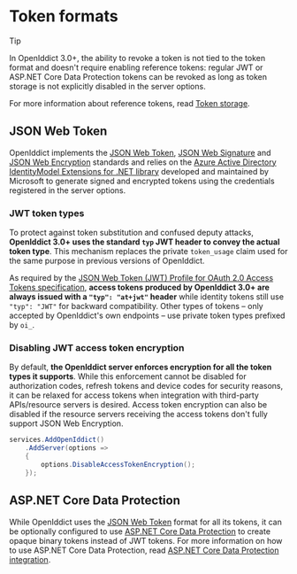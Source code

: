 # Token formats <Badge type="warning" text="client" /><Badge type="danger" text="server" /><Badge type="tip" text="validation" />

> [!TIP]
> In OpenIddict 3.0+, the ability to revoke a token is not tied to the token format and doesn't require enabling reference tokens:
> regular JWT or ASP.NET Core Data Protection tokens can be revoked as long as token storage is not explicitly disabled in the server options.
>
> For more information about reference tokens, read [Token storage](token-storage.md).

## JSON Web Token

OpenIddict implements the [JSON Web Token](https://datatracker.ietf.org/doc/html/rfc7519), [JSON Web Signature](https://datatracker.ietf.org/doc/html/rfc7515)
and [JSON Web Encryption](https://datatracker.ietf.org/doc/html/rfc7516) standards and relies on the
[Azure Active Directory IdentityModel Extensions for .NET library](https://github.com/AzureAD/azure-activedirectory-identitymodel-extensions-for-dotnet/)
developed and maintained by Microsoft to generate signed and encrypted tokens using the credentials registered in the server options.

### JWT token types

To protect against token substitution and confused deputy attacks, **OpenIddict 3.0+ uses the standard `typ` JWT header to convey the actual token type**.
This mechanism replaces the private `token_usage` claim used for the same purpose in previous versions of OpenIddict.

As required by the [JSON Web Token (JWT) Profile for OAuth 2.0 Access Tokens specification](https://datatracker.ietf.org/doc/html/rfc9068),
**access tokens produced by OpenIddict 3.0+ are always issued with a `"typ": "at+jwt"` header** while identity tokens still use `"typ": "JWT"` for backward compatibility.
Other types of tokens – only accepted by OpenIddict's own endpoints – use private token types prefixed by `oi_`.

### Disabling JWT access token encryption

By default, **the OpenIddict server enforces encryption for all the token types it supports**. While this enforcement cannot be disabled for authorization codes,
refresh tokens and device codes for security reasons, it can be relaxed for access tokens when integration with third-party APIs/resource servers is desired.
Access token encryption can also be disabled if the resource servers receiving the access tokens don't fully support JSON Web Encryption.

```csharp
services.AddOpenIddict()
    .AddServer(options =>
    {
        options.DisableAccessTokenEncryption();
    });
```

## ASP.NET Core Data Protection

While OpenIddict uses the [JSON Web Token](https://datatracker.ietf.org/doc/html/rfc7519) format for all its tokens, it can be optionally
configured to use [ASP.NET Core Data Protection](https://docs.microsoft.com/en-us/aspnet/core/security/data-protection/introduction)
to create opaque binary tokens instead of JWT tokens. For more information on how to use ASP.NET Core Data Protection, read
[ASP.NET Core Data Protection integration](/integrations/aspnet-core-data-protection.md).
